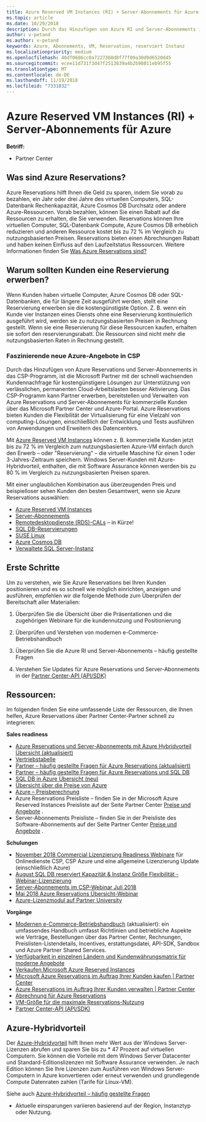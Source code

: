 ```yaml
---
title: Azure Reserved VM Instances (RI) + Server-Abonnements für Azure | Partner Center
ms.topic: article
ms.date: 10/29/2018
description: Durch das Hinzufügen von Azure RI und Server-Abonnements in das CSP-Programm, unterstützen wir unsere Partner mit der schnell wachsenden Kundennachfrage für kostengünstigere Lösungen zur Unterstützung von verlässlichen, permanenten Cloud-Arbeitslasten. Mit dem CSP-Programm können Partner Azure RI und Server-Abonnements für kommerzielle Kunden über das Microsoft-Partner Center und das Azure-Portal bereitstellen und verwalten.
author: v-petand
ms.author: v-petand
keywords: Azure, Abonnements, VM, Reservation, reserviert Instanz
ms.localizationpriority: medium
ms.openlocfilehash: 40df0686cc0a7227360d8f77f09a30d9d6520d45
ms.sourcegitcommit: ecee11d731f3d47f2513839a4b2b98011eb95f55
ms.translationtype: MT
ms.contentlocale: de-DE
ms.lasthandoff: 11/19/2018
ms.locfileid: "7331032"
---
```

<!-- Mike Aasen wrote and owns this topic -->

# <a name="azure-reserved-vm-instances-ri--server-subscriptions-for-azure"></a>Azure Reserved VM Instances (RI) + Server-Abonnements für Azure

**Betriff:**

-  Partner Center
 
## <a name="what-are-azure-reservations"></a>Was sind Azure Reservations?

Azure Reservations hilft Ihnen die Geld zu sparen, indem Sie vorab zu bezahlen, ein Jahr oder drei Jahre des virtuellen Computers, SQL-Datenbank Rechenkapazität, Azure Cosmos DB Durchsatz oder andere Azure-Ressourcen. Vorab bezahlen, können Sie einen Rabatt auf die Ressourcen zu erhalten, die Sie verwenden. Reservations können Ihre virtuellen Computer, SQL-Datenbank Compute, Azure Cosmos DB erheblich reduzieren und anderen Ressource kostet bis zu 72 % im Vergleich zu nutzungsbasierten Preisen. Reservations bieten einen Abrechnungen Rabatt und haben keinen Einfluss auf den Laufzeitstatus Ressourcen. Weitere Informationen finden Sie [Was Azure Reservations sind?](https://docs.microsoft.com/azure/billing/billing-save-compute-costs-reservations)

## <a name="why-should-customers-buy-a-reservation"></a>Warum sollten Kunden eine Reservierung erwerben?

Wenn Kunden haben virtuelle Computer, Azure Cosmos DB oder SQL-Datenbanken, die für längere Zeit ausgeführt werden, stellt eine Reservierung erwerben sie die kostengünstigste Option. Z. B. wenn ein Kunde vier Instanzen eines Diensts ohne eine Reservierung kontinuierlich ausgeführt wird, werden sie zu nutzungsbasierten Preisen in Rechnung gestellt. Wenn sie eine Reservierung für diese Ressourcen kaufen, erhalten sie sofort den reservierungsrabatt. Die Ressourcen sind nicht mehr die nutzungsbasierten Raten in Rechnung gestellt.

 
### <a name="compelling-new-azure-offer-in-csp"></a>Faszinierende neue Azure-Angebote in CSP 

Durch das Hinzufügen von Azure Reservations und Server-Abonnements in das CSP-Programm, ist die Microsoft Partner mit der schnell wachsenden Kundennachfrage für kostengünstigere Lösungen zur Unterstützung von verlässlichen, permanenten Cloud-Arbeitslasten besser Aktivierung. Das CSP-Programm kann Partner erwerben, bereitstellen und Verwalten von Azure Reservations und Server-Abonnements für kommerzielle Kunden über das Microsoft Partner Center und Azure-Portal. Azure Reservations bieten Kunden die Flexibilität der Virtualisierung für eine Vielzahl von computing-Lösungen, einschließlich der Entwicklung und Tests ausführen von Anwendungen und Erweitern des Datencenters. 

Mit [Azure Reserved VM Instances](https://azure.microsoft.com/en-us/pricing/reserved-vm-instances/) können z. B. kommerzielle Kunden jetzt bis zu 72 % im Vergleich zum nutzungsbasierten Azure-VM einfach durch den Erwerb – oder "Reservierung" – die virtuelle Maschine für einen 1 oder 3-Jahres-Zeitraum speichern. Windows Server-Kunden mit Azure-Hybridvorteil, enthalten, die mit Software Assurance können werden bis zu 80 % im Vergleich zu nutzungsbasierten Preisen sparen. 

Mit einer unglaublichen Kombination aus überzeugenden Preis und beispielloser sehen Kunden den besten Gesamtwert, wenn sie Azure Reservations auswählen: 

- [Azure Reserved VM Instances](https://docs.microsoft.com/azure/virtual-machines/windows/prepay-reserved-vm-instances)
- [Server-Abonnements](https://www.microsoft.com/en-us/Licensing/news/windows-sql-server-through-csp) 
- [Remotedesktopdienste (RDS)-CALs](https://cloudblogs.microsoft.com/windowsserver/2018/10/03/remote-desktop-services-2019-generally-available-with-windows-server-2019/) – in Kürze!
- [SQL DB-Reservierungen](https://docs.microsoft.com/azure/sql-database/sql-database-reserved-capacity)
- [SUSE Linux](https://docs.microsoft.com/azure/virtual-machines/linux/prepay-suse-software-charges)
- [Azure Cosmos DB](https://docs.microsoft.com/azure/cosmos-db/cosmos-db-reserved-capacity)
- [Verwaltete SQL Server-Instanz](https://docs.microsoft.com/azure/sql-database/sql-database-managed-instance)




## <a name="getting-started"></a>Erste Schritte

Um zu verstehen, wie Sie Azure Reservations bei Ihren Kunden positionieren und es so schnell wie möglich einrichten, anzeigen und ausführen, empfehlen wir die folgende Methode zum Überprüfen der Bereitschaft aller Materialien:

1.  Überprüfen Sie die Übersicht über die Präsentationen und die zugehörigen Webinare für die kundennutzung und Positionierung

2.  Überprüfen und Verstehen von modernen e-Commerce-Betriebshandbuch

5.  Überprüfen Sie die Azure RI und Server-Abonnements – häufig gestellte Fragen

6.  Verstehen Sie Updates für Azure Reservations und Server-Abonnements in der [Partner Center-API (API/SDK)](https://docs.microsoft.com/en-us/partner-center/develop/purchase-azure-reserved-vm-instances)

## <a name="resources"></a>Ressourcen: 

Im folgenden finden Sie eine umfassende Liste der Ressourcen, die Ihnen helfen, Azure Reservations über Partner Center-Partner schnell zu integrieren: 

**Sales readiness**

- [Azure Reservations und Server-Abonnements mit Azure Hybridvorteil Übersicht (aktualisiert)](http://assetsprod.microsoft.com/Azure-reservations-and-server-subscriptions-with-azure-hybrid-benefit.pptx)
- [Vertriebstabelle](http://assetsprod.microsoft.com/mpn/Azure-RI-Sales-Sheet-CSP.pdf)
- [Partner – häufig gestellte Fragen für Azure Reservations (aktualisiert)](http://assetsprod.microsoft.com/Partner-faq-for-azure-reservations.docx)
- [Partner – häufig gestellte Fragen für Azure Reservations und SQL DB](http://assetsprod.microsoft.com/Partner-faq-for-azure-reservations-sql-db.docx)
- [SQL DB in Azure Übersicht (neu)](http://assetsprod.microsoft.com/Sql-db-in-azure-overview.pptx)
- [Übersicht über die Preise von Azure](https://azure.microsoft.com/pricing/#explore-cost)
- [Azure – Preisberechnung](https://azure.microsoft.com/pricing/calculator/)
- Azure Reservations Preisliste – finden Sie in der Microsoft Azure Reserved Instances Preisliste auf der Seite Partner Center [Preise und Angebote](http://assetsprod.microsoft.com/modern-offers-country-currency-availability.xlsx) .
- Server-Abonnements Preisliste – finden Sie in der Preisliste des Software-Abonnements auf der Seite Partner Center [Preise und Angebote](http://assetsprod.microsoft.com/modern-offers-country-currency-availability.xlsx) .

**Schulungen**

- [November 2018 Commercial Lizenzierung Readiness Webinare](https://na01.safelinks.protection.outlook.com/?url=https%3A%2F%2Fcommercial-licensing.eventbuilder.com%2F%3Flandingpageid%3DV0Bx6L&data=02%7C01%7Cv-oumaki%40microsoft.com%7C96e24687952242e1ff0c08d62ada13f3%7C72f988bf86f141af91ab2d7cd011db47%7C1%7C0%7C636743513471330495&sdata=DjPAKnW%2BpVekRS3Zngy2uwAkTpU4z1O%2Fh56NuTOmCzM%3D&reserved=0) für Onlinedienste CSP, CSP Azure und eine allgemeine Lizenzierung Update (einschließlich Azure)
- [August SQL DB reserviert Kapazität & Instanz Größe Flexibilität - Webinar-Lizenzierung](https://commercial-licensing.eventbuilder.com/view?eventid=d0t9g4)
- [Server-Abonnements im CSP-Webinar Juli 2018](https://commercial-licensing.eventbuilder.com/Server_Subscriptions_in_CSP_P2_July)
- [Mai 2018 Azure Reservations Übersicht-Webinar](https://commercial-licensing.eventbuilder.com/Reserved_Instances_in_CSP_May_Option_1)
- [Azure-Lizenzmodul auf Partner University](https://aka.ms/azure_partner_licensing)

**Vorgänge**

- [Modernen e-Commerce-Betriebshandbuch](http://assetsprod.microsoft.com/mpn/Partner-Center-Modern-Commerce-Operating-Guide.docx) (aktualisiert): ein umfassendes Handbuch umfasst Richtlinien und betriebliche Aspekte wie Verträge, Bestellungen über das Partner Center, Rechnungen, Preislisten-Listendetails, Incentives, erstattungsdatei, API-SDK, Sandbox und Azure Partner Shared Services.
- [Verfügbarkeit in einzelnen Ländern und Kundenwährungsmatrix für moderne Angebote](http://assetsprod.microsoft.com/modern-offers-country-currency-availability.xlsx)
- [Verkaufen Microsoft Azure Reserved Instances](https://go.microsoft.com/fwlink/?linkid=872806)
- [Microsoft Azure Reservations im Auftrag Ihrer Kunden kaufen | Partner Center](https://go.microsoft.com/fwlink/?linkid=872807)
- [Azure Reservations im Auftrag Ihrer Kunden verwalten | Partner Center](https://go.microsoft.com/fwlink/?linkid=872808)
- [Abrechnung für Azure Reservations](https://go.microsoft.com/fwlink/?linkid=872809)
- [VM-Größe für die maximale Reservations-Nutzung](https://go.microsoft.com/fwlink/?linkid=872810)
- [Partner Center-API (API/SDK)](https://docs.microsoft.com/en-us/partner-center/develop/purchase-azure-reserved-vm-instances)













































## <a name="azure-hybrid-benefit"></a>Azure-Hybridvorteil
Der [Azure-Hybridvorteil](https://azure.microsoft.com/pricing/hybrid-benefit) hilft Ihnen mehr Wert aus der Windows Server-Lizenzen abrufen und sparen Sie bis zu * 47 Prozent auf virtuellen Computern. Sie können die Vorteile mit dem Windows Server Datacenter und Standard-Editionslizenzen mit Software Assurance verwenden. Je nach Edition können Sie Ihre Lizenzen zum Ausführen von Windows Server-Computern in Azure konvertieren oder erneut verwenden und grundlegende Compute Datenraten zahlen (Tarife für Linux-VM).

Siehe auch [Azure-Hybridvorteil – häufig gestellte Fragen](https://azure.microsoft.com/en-us/pricing/hybrid-benefit/faq/)

* Aktuelle einsparungen variieren basierend auf der Region, Instanztyp oder Nutzung.

